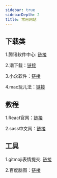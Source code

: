 ```yaml
---
sidebar: true
sidebarDepth: 2
title: 常用网站
---
```


## 下载类

1.腾讯软件中心: [链接](https://pc.qq.com/)

2.潮下载：[链接](http://www.chaoxz.com/)

3.小众软件：[链接](https://www.appinn.com/)

4.mac玩儿法：[链接](https://www.waerfa.com/)

## 教程

1.React官网：[链接](https://react.docschina.org/) 

2.sass中文网：[链接](https://www.sass.hk/docs/) 

## 工具

1.gitmoji表情提交: [链接](https://gitmoji.dev/)

2.百度脑图：[链接](https://naotu.baidu.com/) 
